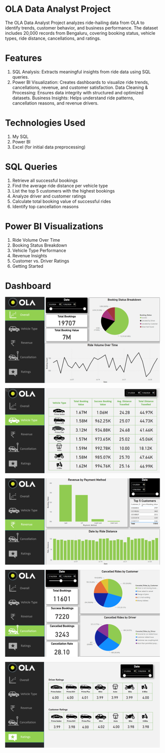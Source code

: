 # OLA Data Analyst Project
The OLA Data Analyst Project analyzes ride-hailing data from OLA to identify trends, customer behavior, and business performance. The dataset includes 20,000 records from Bengaluru, covering booking status, vehicle types, ride distance, cancellations, and ratings.

# Features
1. SQL Analysis: Extracts meaningful insights from ride data using SQL queries.
2. Power BI Visualization: Creates dashboards to visualize ride trends, cancellations, revenue, and customer satisfaction.
 Data Cleaning & Processing: Ensures data integrity with structured and optimized datasets.
 Business Insights: Helps understand ride patterns, cancellation reasons, and revenue drivers.

# Technologies Used
1. My SQL
2. Power BI
3. Excel (for initial data preprocessing)

# SQL Queries
1. Retrieve all successful bookings
2. Find the average ride distance per vehicle type
3. List the top 5 customers with the highest bookings
4. Analyze driver and customer ratings
5. Calculate total booking value of successful rides
6. Identify top cancellation reasons

# Power BI Visualizations
1. Ride Volume Over Time
2. Booking Status Breakdown
3. Vehicle Type Performance
4. Revenue Insights
5. Customer vs. Driver Ratings
6. Getting Started

# Dashboard 
![dashboard report 1](https://github.com/tanshigarg/Ola-Analysis/blob/f3906f5191ec42ed158e535299b792c60f56268f/ola%20dashboard%201.png)

![dashboard report 2 ](https://github.com/tanshigarg/Ola-Analysis/blob/f3906f5191ec42ed158e535299b792c60f56268f/ola%20dashboard%202.png)

![dashboard report 3](https://github.com/tanshigarg/Ola-Analysis/blob/f3906f5191ec42ed158e535299b792c60f56268f/ola%20dashboard%203.png)

![dashboard report 4](https://github.com/tanshigarg/Ola-Analysis/blob/f3906f5191ec42ed158e535299b792c60f56268f/ola%20dashboard%204.png)

![dashboard report 5](https://github.com/tanshigarg/Ola-Analysis/blob/f3906f5191ec42ed158e535299b792c60f56268f/ola%20dashboard%205.png)

